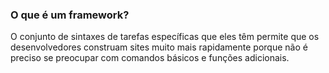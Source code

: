 ### O que é um framework?

O conjunto de sintaxes de tarefas específicas que eles têm permite que os desenvolvedores construam sites muito mais rapidamente porque não é preciso se preocupar com comandos básicos e funções adicionais. 